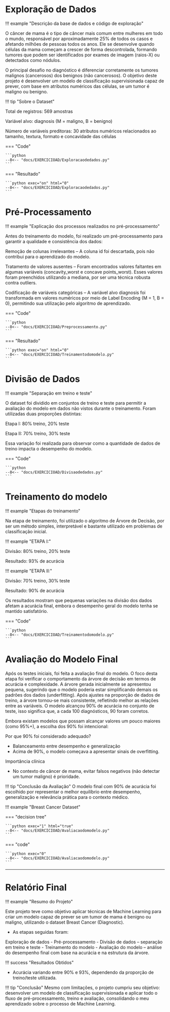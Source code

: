 # Exploração de Dados

!!! example "Descrição da base de dados e código de exploração"

O câncer de mama é o tipo de câncer mais comum entre mulheres em todo o mundo, responsável por aproximadamente 25% de todos os casos e afetando milhões de pessoas todos os anos. Ele se desenvolve quando células da mama começam a crescer de forma descontrolada, formando tumores que podem ser identificados por exames de imagem (raios-X) ou detectados como nódulos.

O principal desafio no diagnóstico é diferenciar corretamente os tumores malignos (cancerosos) dos benignos (não cancerosos). O objetivo deste projeto é desenvolver um modelo de classificação supervisionada capaz de prever, com base em atributos numéricos das células, se um tumor é maligno ou benigno.

!!! tip "Sobre o Dataset"

Total de registros: 569 amostras

Variável alvo: diagnosis (M = maligno, B = benigno)

Número de variáveis preditoras: 30 atributos numéricos relacionados ao tamanho, textura, formato e concavidade das células


=== "Code"

    ```python
    --8<-- "docs/EXERCICIOAD/Exploracaodedados.py"
    ``` 
=== "Resultado"

    ```python exec="on" html="0"
    --8<-- "docs/EXERCICIOAD/Exploracaodedados.py"
    ```

# Pré-Processamento

!!! example "Explicação dos processos realizados no pré-processamento"

Antes do treinamento do modelo, foi realizado um pré-processamento para garantir a qualidade e consistência dos dados:

Remoção de colunas irrelevantes – A coluna id foi descartada, pois não contribui para o aprendizado do modelo.

Tratamento de valores ausentes – Foram encontrados valores faltantes em algumas variáveis (concavity_worst e concave points_worst). Esses valores foram preenchidos utilizando a mediana, por ser uma técnica robusta contra outliers.

Codificação de variáveis categóricas – A variável alvo diagnosis foi transformada em valores numéricos por meio de Label Encoding (M = 1, B = 0), permitindo sua utilização pelo algoritmo de aprendizado.

=== "Code"

    ```python
    --8<-- "docs/EXERCICIOAD/Preprocessamento.py"
    ``` 
=== "Resultado"

    ```python exec="on" html="0"
    --8<-- "docs/EXERCICIOAD/Treinamentodomodelo.py"
    ```

# Divisão de Dados

!!! example "Separação em treino e teste"

O dataset foi dividido em conjuntos de treino e teste para permitir a avaliação do modelo em dados não vistos durante o treinamento. Foram utilizadas duas proporções distintas:

Etapa I: 80% treino, 20% teste

Etapa II: 70% treino, 30% teste

Essa variação foi realizada para observar como a quantidade de dados de treino impacta o desempenho do modelo.

=== "Code"

    ```python
    --8<-- "docs/EXERCICIOAD/Divisaodedados.py"
    ``` 

# Treinamento do modelo

!!! example "Etapas do treinamento"

Na etapa de treinamento, foi utilizado o algoritmo de Árvore de Decisão, por ser um método simples, interpretável e bastante utilizado em problemas de classificação inicial.

!!! example "ETAPA I:"

Divisão: 80% treino, 20% teste

Resultado: 93% de acurácia

!!! example "ETAPA II:"

Divisão: 70% treino, 30% teste

Resultado: 90% de acurácia

Os resultados mostram que pequenas variações na divisão dos dados afetam a acurácia final, embora o desempenho geral do modelo tenha se mantido satisfatório.

=== "Code"

    ```python
    --8<-- "docs/EXERCICIOAD/Treinamentodomodelo.py"
    ``` 


# Avaliação do Modelo Final

Após os testes iniciais, foi feita a avaliação final do modelo. O foco desta etapa foi verificar o comportamento da árvore de decisão em termos de acurácia e complexidade.
A árvore gerada inicialmente se apresentou pequena, sugerindo que o modelo poderia estar simplificando demais os padrões dos dados (underfitting). Após ajustes na proporção de dados de treino, a árvore tornou-se mais consistente, refletindo melhor as relações entre as variáveis.
O modelo alcançou 90% de acurácia no conjunto de teste, isso significa que, a cada 100 diagnósticos, 90 foram corretos.

Embora existam modelos que possam alcançar valores um pouco maiores (como 95%+), a escolha dos 90% foi intencional:

Por que 90% foi considerado adequado?

- Balanceamento entre desempenho e generalização
- Acima de 90%, o modelo começava a apresentar sinais de overfitting.


Importância clínica

- No contexto de câncer de mama, evitar falsos negativos (não detectar um tumor maligno) é prioridade.


!!! tip "Conclusão da Avaliação"
O modelo final com 90% de acurácia foi escolhido por representar o melhor equilíbrio entre desempenho, generalização e relevância prática para o contexto médico.

!!! example "Breast Cancer Dataset"

=== "decision tree"

    ```python exec="1" html="true"
    --8<-- "docs/EXERCICIOAD/Avaliacaodomodelo.py"
    ```


=== "code"

    ```python exec="0"
    --8<-- "docs/EXERCICIOAD/Avaliacaodomodelo.py"
    ```
---

# Relatório Final

!!! example "Resumo do Projeto"

Este projeto teve como objetivo aplicar técnicas de Machine Learning para criar um modelo capaz de prever se um tumor de mama é benigno ou maligno, utilizando o dataset Breast Cancer (Diagnostic).

- As etapas seguidas foram:

Exploração de dados - Pré-processamento - Divisão de dados – separação em treino e teste -
Treinamento do modelo - Avaliação do modelo – análise do desempenho final com base na acurácia e na estrutura da árvore.


!!! success "Resultados Obtidos"
- Acurácia variando entre 90% e 93%, dependendo da proporção de treino/teste utilizada.


!!! tip "Conclusão"
Mesmo com limitações, o projeto cumpriu seu objetivo: desenvolver um modelo de classificação supervisionada e aplicar todo o fluxo de pré-processamento, treino e avaliação, consolidando o  meu aprendizado sobre o processo de Machine Learning.



